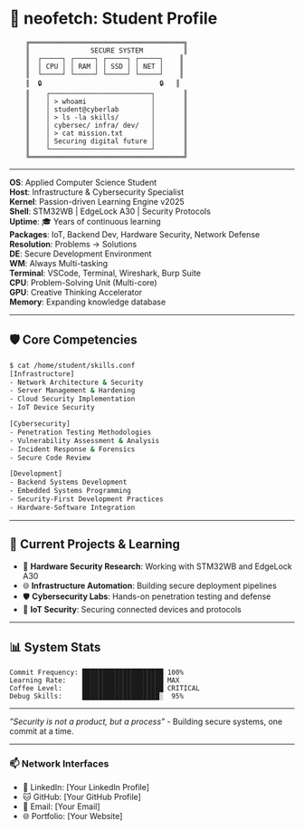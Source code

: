 # 🚀 neofetch: Student Profile

```
    ╔══════════════════════════════════════╗
    ║               SECURE SYSTEM          ║
    ║  ┌─────┐ ┌─────┐ ┌─────┐ ┌─────┐    ║
    ║  │ CPU │ │ RAM │ │ SSD │ │ NET │    ║
    ║  └─────┘ └─────┘ └─────┘ └─────┘    ║
    ║  🔒                             🔒   ║
    ║    ┌─────────────────────────┐       ║
    ║    │ > whoami                │       ║
    ║    │ student@cyberlab        │       ║
    ║    │ > ls -la skills/        │       ║
    ║    │ cybersec/ infra/ dev/   │       ║
    ║    │ > cat mission.txt       │       ║
    ║    │ Securing digital future │       ║
    ║    └─────────────────────────┘       ║
    ╚══════════════════════════════════════╝
```

---

**OS**: Applied Computer Science Student  
**Host**: Infrastructure & Cybersecurity Specialist  
**Kernel**: Passion-driven Learning Engine v2025  
**Shell**: STM32WB | EdgeLock A30 | Security Protocols  
**Uptime**: 🎓 Years of continuous learning  
**Packages**: IoT, Backend Dev, Hardware Security, Network Defense  
**Resolution**: Problems → Solutions  
**DE**: Secure Development Environment  
**WM**: Always Multi-tasking  
**Terminal**: VSCode, Terminal, Wireshark, Burp Suite  
**CPU**: Problem-Solving Unit (Multi-core)  
**GPU**: Creative Thinking Accelerator  
**Memory**: Expanding knowledge database  

---

## 🛡️ Core Competencies

```bash
$ cat /home/student/skills.conf
[Infrastructure]
- Network Architecture & Security
- Server Management & Hardening  
- Cloud Security Implementation
- IoT Device Security

[Cybersecurity]
- Penetration Testing Methodologies
- Vulnerability Assessment & Analysis
- Incident Response & Forensics
- Secure Code Review

[Development]
- Backend Systems Development
- Embedded Systems Programming
- Security-First Development Practices
- Hardware-Software Integration
```

---

## 🚀 Current Projects & Learning

- 🔐 **Hardware Security Research**: Working with STM32WB and EdgeLock A30
- 🌐 **Infrastructure Automation**: Building secure deployment pipelines
- 🛡️ **Cybersecurity Labs**: Hands-on penetration testing and defense
- 📡 **IoT Security**: Securing connected devices and protocols

---

## 📊 System Stats

```
Commit Frequency: ████████████████████ 100%
Learning Rate:    ████████████████████ MAX
Coffee Level:     ████████████████████ CRITICAL
Debug Skills:     ███████████████████░  95%
```

---

*"Security is not a product, but a process"* - Building secure systems, one commit at a time.

---

### 📫 Network Interfaces
- 💼 LinkedIn: [Your LinkedIn Profile]
- 🐱 GitHub: [Your GitHub Profile] 
- 📧 Email: [Your Email]
- 🌐 Portfolio: [Your Website]
